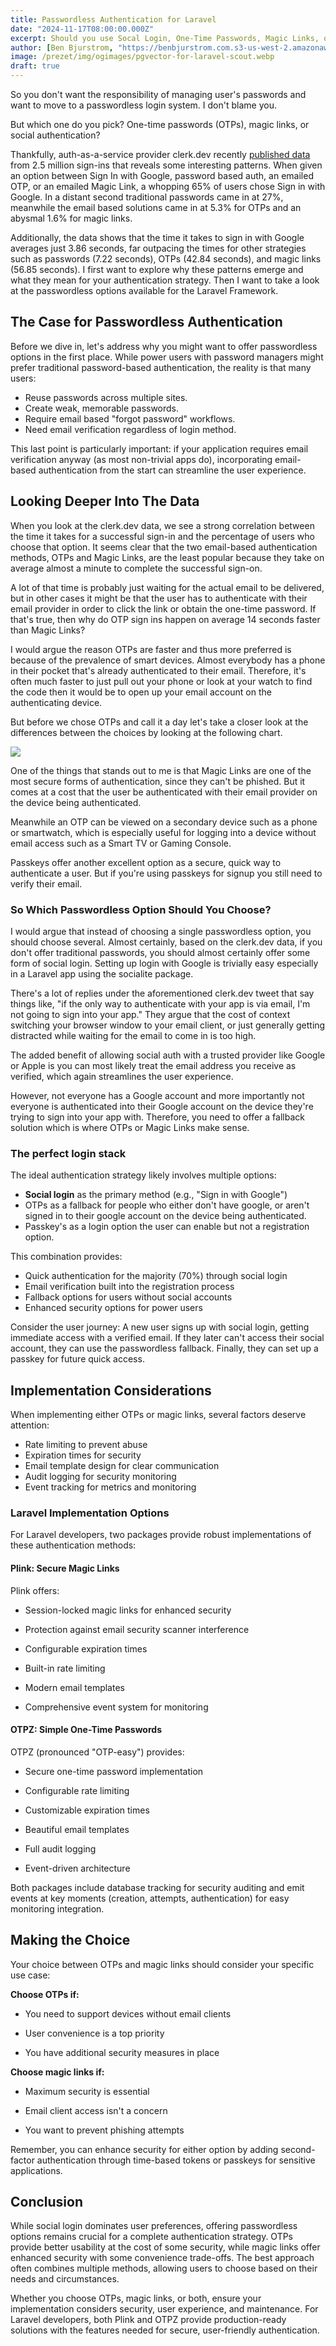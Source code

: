```yaml
---
title: Passwordless Authentication for Laravel
date: "2024-11-17T08:00:00.000Z"
excerpt: Should you use Socal Login, One-Time Passwords, Magic Links, or Passkeys for Passwordless Authentication?
author: [Ben Bjurstrom, "https://benbjurstrom.com.s3-us-west-2.amazonaws.com/img/headshot.jpg"]
image: /prezet/img/ogimages/pgvector-for-laravel-scout.webp
draft: true
---
```


So you don't want the responsibility of managing user's passwords and want to move to a passwordless login system. I don't blame you.



But which one do you pick? One-time passwords (OTPs), magic links, or social authentication?

Thankfully, auth-as-a-service provider clerk.dev recently [published data](https://x.com/tweetsbycolin/status/1857900968245072087) from 2.5 million sign-ins that reveals some interesting patterns. When given an option between Sign In with Google, password based auth, an emailed OTP, or an emailed Magic Link, a whopping 65% of users chose Sign in with Google. In a distant second traditional passwords came in at 27%, meanwhile the email based solutions came in at 5.3% for OTPs and an abysmal 1.6% for magic links.

Additionally, the data shows that the time it takes to sign in with Google averages just 3.86 seconds, far outpacing the times for other strategies such as passwords (7.22 seconds), OTPs (42.84 seconds), and magic links (56.85 seconds). I first want to explore why these patterns emerge and what they mean for your authentication strategy. Then I want to take a look at the passwordless options available for the Laravel Framework.
## The Case for Passwordless Authentication

Before we dive in, let's address why you might want to offer passwordless options in the first place. While power users with password managers might prefer traditional password-based authentication, the reality is that many users:

- Reuse passwords across multiple sites.
- Create weak, memorable passwords.
- Require email based "forgot password" workflows.
- Need email verification regardless of login method.

This last point is particularly important: if your application requires email verification anyway (as most non-trivial apps do), incorporating email-based authentication from the start can streamline the user experience.
## Looking Deeper Into The Data
When you look at the clerk.dev data, we see a strong correlation between the time it takes for a successful sign-in and the percentage of users who choose that option. It seems clear that the two email-based authentication methods, OTPs and Magic Links, are the least popular because they take on average almost a minute to complete the successful sign-on.

A lot of that time is probably just waiting for the actual email to be delivered, but in other cases it might be that the user has to authenticate with their email provider in order to click the link or obtain the one-time password. If that's true, then why do OTP sign ins happen on average 14 seconds faster than Magic Links?

I would argue the reason OTPs are faster and thus more preferred is because of the prevalence of smart devices. Almost everybody has a phone in their pocket that's already authenticated to their email. Therefore, it's often much faster to just pull out your phone or look at your watch to find the code then it would be to open up your email account on the authenticating device.

But before we chose OTPs and call it a day let's take a closer look at the differences between the choices by looking at the following chart.

![](Social%20Login,%20One-Time%20Passwords,%20or%20Magic%20Links%20for%20Passwordless%20Authentication?-20241212135305463.webp)

One of the things that stands out to me is that Magic Links are one of the most secure forms of authentication, since they can't be phished. But it comes at a cost that the user be authenticated with their email provider on the device being authenticated.

Meanwhile an OTP can be viewed on a secondary device such as a phone or smartwatch, which is especially useful for logging into a device without email access such as a Smart TV or Gaming Console.

Passkeys offer another excellent option as a secure, quick way to authenticate a user. But if you're using passkeys for signup you still need to verify their email.

### So Which Passwordless Option Should You Choose?

I would argue that instead of choosing a single passwordless option, you should choose several. Almost certainly, based on the clerk.dev data, if you don't offer traditional passwords, you should almost certainly offer some form of social login. Setting up login with Google is trivially easy especially in a Laravel app using the socialite package.

There's a lot of replies under the aforementioned clerk.dev tweet that say things like, "if the only way to authenticate with your app is via email, I'm not going to sign into your app." They argue that the cost of context switching your browser window to your email client, or just generally getting distracted while waiting for the email to come in is too high.

The added benefit of allowing social auth with a trusted provider like Google or Apple is you can most likely treat the email address you receive as verified, which again streamlines the user experience.

However, not everyone has a Google account and more importantly not everyone is authenticated into their Google account on the device they're trying to sign into your app with. Therefore, you need to offer a fallback solution which is where OTPs or Magic Links make sense.

### The perfect login stack
The ideal authentication strategy likely involves multiple options:

- **Social login** as the primary method (e.g., "Sign in with Google")
- OTPs as a fallback for people who either don't have google, or aren't signed in to their google account on the device being authenticated.
- Passkey's as a login option the user can enable but not a registration option.

This combination provides:

- Quick authentication for the majority (70%) through social login
- Email verification built into the registration process
- Fallback options for users without social accounts
- Enhanced security options for power users

Consider the user journey: A new user signs up with social login, getting immediate access with a verified email. If they later can't access their social account, they can use the passwordless fallback. Finally, they can set up a passkey for future quick access.

## Implementation Considerations

When implementing either OTPs or magic links, several factors deserve attention:

- Rate limiting to prevent abuse
- Expiration times for security
- Email template design for clear communication
- Audit logging for security monitoring
- Event tracking for metrics and monitoring

### Laravel Implementation Options

For Laravel developers, two packages provide robust implementations of these authentication methods:

#### Plink: Secure Magic Links

Plink offers:

- Session-locked magic links for enhanced security
    
- Protection against email security scanner interference
    
- Configurable expiration times
    
- Built-in rate limiting
    
- Modern email templates
    
- Comprehensive event system for monitoring
    

#### OTPZ: Simple One-Time Passwords

OTPZ (pronounced "OTP-easy") provides:

- Secure one-time password implementation
    
- Configurable rate limiting
    
- Customizable expiration times
    
- Beautiful email templates
    
- Full audit logging
    
- Event-driven architecture
    

Both packages include database tracking for security auditing and emit events at key moments (creation, attempts, authentication) for easy monitoring integration.

## Making the Choice

Your choice between OTPs and magic links should consider your specific use case:

**Choose OTPs if:**

- You need to support devices without email clients
    
- User convenience is a top priority
    
- You have additional security measures in place
    

**Choose magic links if:**

- Maximum security is essential
    
- Email client access isn't a concern
    
- You want to prevent phishing attempts
    

Remember, you can enhance security for either option by adding second-factor authentication through time-based tokens or passkeys for sensitive applications.

## Conclusion

While social login dominates user preferences, offering passwordless options remains crucial for a complete authentication strategy. OTPs provide better usability at the cost of some security, while magic links offer enhanced security with some convenience trade-offs. The best approach often combines multiple methods, allowing users to choose based on their needs and circumstances.

Whether you choose OTPs, magic links, or both, ensure your implementation considers security, user experience, and maintenance. For Laravel developers, both Plink and OTPZ provide production-ready solutions with the features needed for secure, user-friendly authentication.







